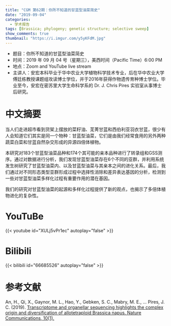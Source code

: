 ```yaml
---
title: "CGM 第62期：你所不知道的甘蓝型油菜简史"
date: "2019-09-04"
categories:
  - 学术报告
tags: [Brassica; phylogeny; genetic structure; selective sweep]
show_comments: true
thumbnail: "https://i.imgur.com/y5yKFdM.jpg"
---
```



- 题目：你所不知道的甘蓝型油菜简史
- 时间：2019 年 09 月 04 号（星期三），美西时间（Pacific Time）6:00 PM
- 地点：Zoom and YouTube live stream
- 主讲人：安宏本科毕业于华中农业大学植物科学技术专业，后在华中农业大学傅廷栋教授课题组攻读博士学位，并于2016年获得作物遗传育种博士学位。毕业至今，安宏在密苏里大学生命科学系的 Dr. J. Chris Pires 实验室从事博士后研究。

# 中文摘要

当人们走进超市看到货架上摆放的菜籽油、芜菁甘蓝和西伯利亚羽衣甘蓝，很少有人会知道它们其实是同一个物种：甘蓝型油菜，它们是由我们经常食用的另外两种蔬菜白菜和甘蓝自然杂交形成的异源四倍体植物。

本研究对183个甘蓝型油菜品种和174个其可能的亲本品种进行了转录组和GSS测序。通过对数据进行分析，我们发现甘蓝型油菜存在6个不同的亚群，并利用系统发生树研究了甘蓝型油菜内、以及甘蓝型油菜与其亲本之间的进化关系。最后，我们通过对不同形态类型亚群形成过程中选择性消除和差异表达基因的分析，检测到一些对甘蓝型油菜多样化过程有重要作用的潜在基因。

我们的研究对甘蓝型油菜的起源和多样化过程提供了新的观点，也揭示了多倍体植物进化的复杂性。

# YouTuBe

{{< youtube id="XULj5vPr1ec" autoplay="false" >}}

# Bilibili

{{< bilibili id="66685526" autoplay="false" >}}

# 参考文献

An, H., Qi, X., Gaynor, M. L., Hao, Y., Gebken, S. C., Mabry, M. E., … Pires, J. C. (2019). [Transcriptome and organellar sequencing highlights the complex origin and diversification of allotetraploid Brassica napus. Nature Communications, 10(1).](https://doi.org/10.1038/s41467-019-10757-1) 
